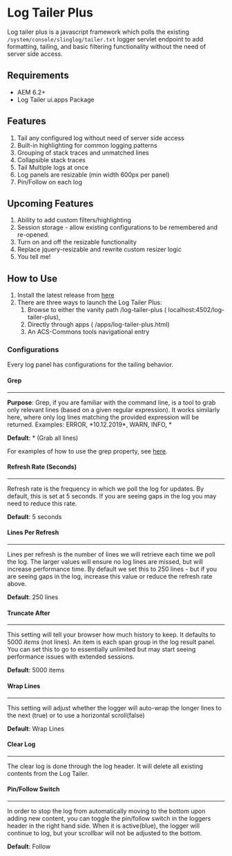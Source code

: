 # Log Tailer Plus
Log tailer plus is a javascript framework which polls the existing `/system/console/slinglog/tailer.txt` logger servlet endpoint to add formatting, tailing, and basic filtering functionality without the need of server side access.
## Requirements
* AEM 6.2+
* Log Tailer ui.apps Package
## Features
1. Tail any configured log without need of server side access
2. Built-in highlighting for common logging patterns
3. Grouping of stack traces and unmatched lines
4. Collapsible stack traces
5. Tail Multiple logs at once
6. Log panels are resizable (min width 600px per panel)
7. Pin/Follow on each log

## Upcoming Features

1. Ability to add custom filters/highlighting
2. Session storage - allow existing configurations to be remembered and re-opened.
3. Turn on and off the resizable functionality
4. Replace jquery-resizable and rewrite custom resizer logic
5. You tell me!

## How to Use
1. Install the latest release from [here](https://github.com/prftryan/LogTailerPlus/releases/)
2. There are three ways to launch the Log Tailer Plus:
    1. Browse to either the vanity path /log-tailer-plus ( localhost:4502/log-tailer-plus), 
    2. Directly through apps ( /apps/log-tailer-plus.html)
    3. An ACS-Commons tools navigational entry 

### Configurations
Every log panel has configurations for the tailing behavior.

#### Grep
---
**Purpose**: Grep, if you are familiar with the command line, is a tool to grab only relevant lines (based on a given regular expression).  It works similarly here, where only log lines matching the provided expression will be returned.  Examples: ERROR, \*10.12.2019\*, WARN, INFO, \* 

**Default**: * (Grab all lines)

For examples of how to use the grep property, see [here]( https://www.cyberciti.biz/faq/grep-regular-expressions/).

#### Refresh Rate (Seconds)
---
Refresh rate is the frequency in which we poll the log for updates.  By default, this is set at 5 seconds.  If you are seeing gaps in the log you may need to reduce this rate.

**Default**: 5 seconds

#### Lines Per Refresh
---
Lines per refresh is the number of lines we will retrieve each time we poll the log.  The larger values will ensure no log lines are missed, but will increase performance time.  By default we set this to 250 lines - but if you are seeing gaps in the log, increase this value or reduce the refresh rate above.

**Default**: 250 lines

#### Truncate After
---
This setting will tell your browser how much history to keep.  It defaults to 5000 *items* (not lines).  An item is each span group in the log result panel.  You can set this to go to essentially unlimited but may start seeing performance issues with extended sessions.

**Default**: 5000 items

#### Wrap Lines
---
This setting will adjust whether the logger will auto-wrap the longer lines to the next (true) or to use a horizontal scroll(false)

**Default**: Wrap Lines


#### Clear Log
---
The clear log is done through the log header.  It will delete all existing contents from the Log Tailer.

#### Pin/Follow Switch
---
In order to stop the log from automatically moving to the bottom upon adding new content, you can toggle the pin/follow switch in the loggers header in the right hand side.  When it is active(blue), the logger will continue to log, but your scrollbar will not be adjusted to the bottom.

**Default**: Follow
